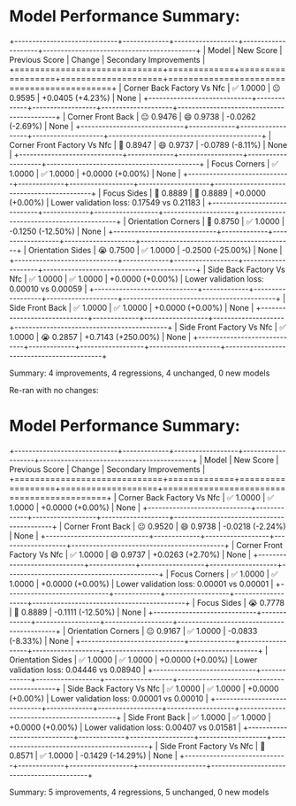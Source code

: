 Model Performance Summary:
=========================
+-----------------------------+-------------+------------------+--------------------+-------------------------------------------+
| Model                       | New Score   | Previous Score   | Change             | Secondary Improvements                    |
+=============================+=============+==================+====================+===========================================+
| Corner Back Factory Vs Nfc  | ✅ 1.0000   | 😐 0.9595        | +0.0405 (+4.23%)   | None                                      |
+-----------------------------+-------------+------------------+--------------------+-------------------------------------------+
| Corner Front Back           | 😐 0.9476   | 😄 0.9738        | -0.0262 (-2.69%)   | None                                      |
+-----------------------------+-------------+------------------+--------------------+-------------------------------------------+
| Corner Front Factory Vs Nfc | 🙁 0.8947   | 😄 0.9737        | -0.0789 (-8.11%)   | None                                      |
+-----------------------------+-------------+------------------+--------------------+-------------------------------------------+
| Focus Corners               | ✅ 1.0000   | ✅ 1.0000        | +0.0000 (+0.00%)   | None                                      |
+-----------------------------+-------------+------------------+--------------------+-------------------------------------------+
| Focus Sides                 | 🙁 0.8889   | 🙁 0.8889        | +0.0000 (+0.00%)   | Lower validation loss: 0.17549 vs 0.21183 |
+-----------------------------+-------------+------------------+--------------------+-------------------------------------------+
| Orientation Corners         | 🙁 0.8750   | ✅ 1.0000        | -0.1250 (-12.50%)  | None                                      |
+-----------------------------+-------------+------------------+--------------------+-------------------------------------------+
| Orientation Sides           | 😭 0.7500   | ✅ 1.0000        | -0.2500 (-25.00%)  | None                                      |
+-----------------------------+-------------+------------------+--------------------+-------------------------------------------+
| Side Back Factory Vs Nfc    | ✅ 1.0000   | ✅ 1.0000        | +0.0000 (+0.00%)   | Lower validation loss: 0.00010 vs 0.00059 |
+-----------------------------+-------------+------------------+--------------------+-------------------------------------------+
| Side Front Back             | ✅ 1.0000   | ✅ 1.0000        | +0.0000 (+0.00%)   | None                                      |
+-----------------------------+-------------+------------------+--------------------+-------------------------------------------+
| Side Front Factory Vs Nfc   | ✅ 1.0000   | 😭 0.2857        | +0.7143 (+250.00%) | None                                      |
+-----------------------------+-------------+------------------+--------------------+-------------------------------------------+

Summary: 4 improvements, 4 regressions, 4 unchanged, 0 new models


Re-ran with no changes:

Model Performance Summary:
=========================
+-----------------------------+-------------+------------------+-------------------+-------------------------------------------+
| Model                       | New Score   | Previous Score   | Change            | Secondary Improvements                    |
+=============================+=============+==================+===================+===========================================+
| Corner Back Factory Vs Nfc  | ✅ 1.0000   | ✅ 1.0000        | +0.0000 (+0.00%)  | None                                      |
+-----------------------------+-------------+------------------+-------------------+-------------------------------------------+
| Corner Front Back           | 😐 0.9520   | 😄 0.9738        | -0.0218 (-2.24%)  | None                                      |
+-----------------------------+-------------+------------------+-------------------+-------------------------------------------+
| Corner Front Factory Vs Nfc | ✅ 1.0000   | 😄 0.9737        | +0.0263 (+2.70%)  | None                                      |
+-----------------------------+-------------+------------------+-------------------+-------------------------------------------+
| Focus Corners               | ✅ 1.0000   | ✅ 1.0000        | +0.0000 (+0.00%)  | Lower validation loss: 0.00001 vs 0.00001 |
+-----------------------------+-------------+------------------+-------------------+-------------------------------------------+
| Focus Sides                 | 😭 0.7778   | 🙁 0.8889        | -0.1111 (-12.50%) | None                                      |
+-----------------------------+-------------+------------------+-------------------+-------------------------------------------+
| Orientation Corners         | 😐 0.9167   | ✅ 1.0000        | -0.0833 (-8.33%)  | None                                      |
+-----------------------------+-------------+------------------+-------------------+-------------------------------------------+
| Orientation Sides           | ✅ 1.0000   | ✅ 1.0000        | +0.0000 (+0.00%)  | Lower validation loss: 0.04446 vs 0.08940 |
+-----------------------------+-------------+------------------+-------------------+-------------------------------------------+
| Side Back Factory Vs Nfc    | ✅ 1.0000   | ✅ 1.0000        | +0.0000 (+0.00%)  | Lower validation loss: 0.00001 vs 0.00010 |
+-----------------------------+-------------+------------------+-------------------+-------------------------------------------+
| Side Front Back             | ✅ 1.0000   | ✅ 1.0000        | +0.0000 (+0.00%)  | Lower validation loss: 0.00407 vs 0.01581 |
+-----------------------------+-------------+------------------+-------------------+-------------------------------------------+
| Side Front Factory Vs Nfc   | 🙁 0.8571   | ✅ 1.0000        | -0.1429 (-14.29%) | None                                      |
+-----------------------------+-------------+------------------+-------------------+-------------------------------------------+

Summary: 5 improvements, 4 regressions, 5 unchanged, 0 new models